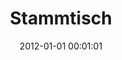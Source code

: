 ---
date: 2012-01-01 00:01:01
placeholder: false
title: Stammtisch
time: Thursday 26. Jan 2012, 19:00
calendar_month: Jan
calendar_date: 26
description: 
venue: |
  Café Puck
  Türkenstr. 33
  80799 München
  [www.cafepuck.de](http://www.cafepuck.de)
---